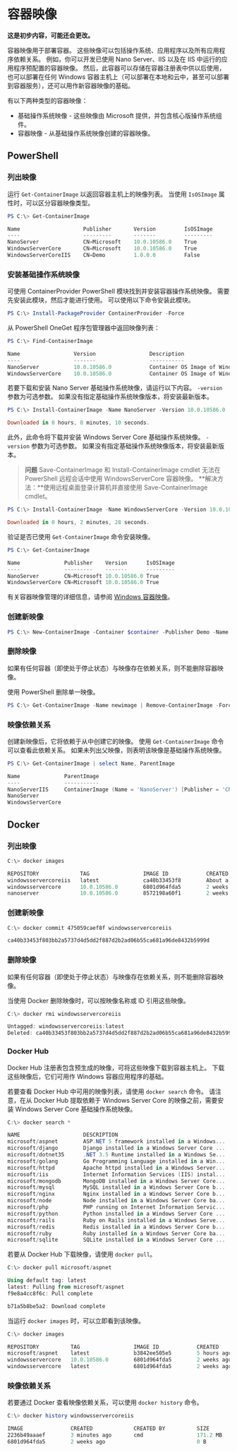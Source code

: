 



# 容器映像

**这是初步内容，可能还会更改。**

容器映像用于部署容器。 这些映像可以包括操作系统、应用程序以及所有应用程序依赖关系。 例如，你可以开发已使用 Nano Server、IIS 以及在 IIS 中运行的应用程序预配置的容器映像。 然后，此容器可以存储在容器注册表中供以后使用，也可以部署在任何 Windows 容器主机上（可以部署在本地和云中，甚至可以部署到容器服务），还可以用作新容器映像的基础。

有以下两种类型的容器映像：

- 基础操作系统映像 - 这些映像由 Microsoft 提供，并包含核心版操作系统组件。
- 容器映像 - 从基础操作系统映像创建的容器映像。

## PowerShell

### 列出映像

运行 `Get-ContainerImage` 以返回容器主机上的映像列表。 当使用 `IsOSImage` 属性时，可以区分容器映像类型。

```powershell
PS C:\> Get-ContainerImage

Name                    Publisher       Version         IsOSImage
----                    ---------       -------         ---------
NanoServer              CN=Microsoft    10.0.10586.0    True
WindowsServerCore       CN=Microsoft    10.0.10586.0    True
WindowsServerCoreIIS    CN=Demo         1.0.0.0         False
```

### 安装基础操作系统映像

可使用 ContainerProvider PowerShell 模块找到并安装容器操作系统映像。 需要先安装此模块，然后才能进行使用。 可以使用以下命令安装此模块。

```powershell
PS C:\> Install-PackageProvider ContainerProvider -Force
```

从 PowerShell OneGet 程序包管理器中返回映像列表：
```powershell
PS C:\> Find-ContainerImage

Name                 Version                 Description
----                 -------                 -----------
NanoServer           10.0.10586.0            Container OS Image of Windows Server 2016 Techn...
WindowsServerCore    10.0.10586.0            Container OS Image of Windows Server 2016 Techn...
```

若要下载和安装 Nano Server 基础操作系统映像，请运行以下内容。 `-version` 参数为可选参数。 如果没有指定基础操作系统映像版本，将安装最新版本。

```powershell
PS C:\> Install-ContainerImage -Name NanoServer -Version 10.0.10586.0

Downloaded in 0 hours, 0 minutes, 10 seconds.
```

此外，此命令将下载并安装 Windows Server Core 基础操作系统映像。 `-version` 参数为可选参数。 如果没有指定基础操作系统映像版本，将安装最新版本。

> **问题** Save-ContainerImage 和 Install-ContainerImage cmdlet 无法在 PowerShell 远程会话中使用 WindowsServerCore 容器映像。 **解决方法：**使用远程桌面登录计算机并直接使用 Save-ContainerImage cmdlet。

```powershell
PS C:\> Install-ContainerImage -Name WindowsServerCore -Version 10.0.10586.0

Downloaded in 0 hours, 2 minutes, 28 seconds.
```

验证是否已使用 `Get-ContainerImage` 命令安装映像。

```powershell
PS C:\> Get-ContainerImage

Name              Publisher    Version      IsOSImage
----              ---------    -------      ---------
NanoServer        CN=Microsoft 10.0.10586.0 True
WindowsServerCore CN=Microsoft 10.0.10586.0 True
```
有关容器映像管理的详细信息，请参阅 [Windows 容器映像](../management/manage_images.md)。

### 创建新映像

```powershell
PS C:\> New-ContainerImage -Container $container -Publisher Demo -Name DemoImage -Version 1.0
```

### 删除映像

如果有任何容器（即使处于停止状态）与映像存在依赖关系，则不能删除容器映像。

使用 PowerShell 删除单一映像。

```powershell
PS C:\> Get-ContainerImage -Name newimage | Remove-ContainerImage -Force
```

### 映像依赖关系

创建新映像后，它将依赖于从中创建它的映像。 使用 `Get-ContainerImage` 命令可以查看此依赖关系。 如果未列出父映像，则表明该映像是基础操作系统映像。

```powershell
PS C:\> Get-ContainerImage | select Name, ParentImage

Name              ParentImage
----              -----------
NanoServerIIS     ContainerImage (Name = 'NanoServer') [Publisher = 'CN=Microsoft', Version = '10.0.10586.0']
NanoServer
WindowsServerCore
```

## Docker

### 列出映像

```powershell
C:\> docker images

REPOSITORY             TAG                 IMAGE ID            CREATED              VIRTUAL SIZE
windowsservercoreiis   latest              ca40b33453f8        About a minute ago   44.88 MB
windowsservercore      10.0.10586.0        6801d964fda5        2 weeks ago          0 B
nanoserver             10.0.10586.0        8572198a60f1        2 weeks ago          0 B
```

### 创建新映像

```powershell
C:\> docker commit 475059caef8f windowsservercoreiis

ca40b33453f803bb2a5737d4d5dd2f887d2b2ad06b55ca681a96de8432b5999d
```

### 删除映像

如果有任何容器（即使处于停止状态）与映像存在依赖关系，则不能删除容器映像。

当使用 Docker 删除映像时，可以按映像名称或 ID 引用这些映像。

```powershell
C:\> docker rmi windowsservercoreiis

Untagged: windowsservercoreiis:latest
Deleted: ca40b33453f803bb2a5737d4d5dd2f887d2b2ad06b55ca681a96de8432b5999d
```

### Docker Hub

Docker Hub 注册表包含预生成的映像，可将这些映像下载到容器主机上。 下载这些映像后，它们可用作 Windows 容器应用程序的基础。

若要查看 Docker Hub 中可用的映像列表，请使用 `docker search` 命令。 请注意，在从 Docker Hub 提取依赖于 Windows Server Core 的映像之前，需要安装 Windows Server Core 基础操作系统映像。

```powershell
C:\> docker search *

NAME                    DESCRIPTION                                     STARS     OFFICIAL   AUTOMATED
microsoft/aspnet        ASP.NET 5 framework installed in a Windows...   1         [OK]       [OK]
microsoft/django        Django installed in a Windows Server Core ...   1                    [OK]
microsoft/dotnet35      .NET 3.5 Runtime installed in a Windows Se...   1         [OK]       [OK]
microsoft/golang        Go Programming Language installed in a Win...   1                    [OK]
microsoft/httpd         Apache httpd installed in a Windows Server...   1                    [OK]
microsoft/iis           Internet Information Services (IIS) instal...   1         [OK]       [OK]
microsoft/mongodb       MongoDB installed in a Windows Server Core...   1                    [OK]
microsoft/mysql         MySQL installed in a Windows Server Core b...   1                    [OK]
microsoft/nginx         Nginx installed in a Windows Server Core b...   1                    [OK]
microsoft/node          Node installed in a Windows Server Core ba...   1                    [OK]
microsoft/php           PHP running on Internet Information Servic...   1                    [OK]
microsoft/python        Python installed in a Windows Server Core ...   1                    [OK]
microsoft/rails         Ruby on Rails installed in a Windows Serve...   1                    [OK]
microsoft/redis         Redis installed in a Windows Server Core b...   1                    [OK]
microsoft/ruby          Ruby installed in a Windows Server Core ba...   1                    [OK]
microsoft/sqlite        SQLite installed in a Windows Server Core ...   1                    [OK]
```

若要从 Docker Hub 下载映像，请使用 `docker pull`。

```powershell
C:\> docker pull microsoft/aspnet

Using default tag: latest
latest: Pulling from microsoft/aspnet
f9e8a4cc8f6c: Pull complete

b71a5b8be5a2: Download complete
```

当运行 `docker images` 时，可以立即看到该映像。

```powershell
C:\> docker images

REPOSITORY          TAG                 IMAGE ID            CREATED             VIRTUAL SIZE
microsoft/aspnet    latest              b3842ee505e5        5 hours ago         101.7 MB
windowsservercore   10.0.10586.0        6801d964fda5        2 weeks ago         0 B
windowsservercore   latest              6801d964fda5        2 weeks ago         0 B
```

### 映像依赖关系

若要通过 Docker 查看映像依赖关系，可以使用 `docker history` 命令。

```powershell
C:\> docker history windowsservercoreiis

IMAGE               CREATED             CREATED BY          SIZE                COMMENT
2236b49aaaef        3 minutes ago       cmd                 171.2 MB
6801d964fda5        2 weeks ago                             0 B
```





<!--HONumber=Feb16_HO4-->


